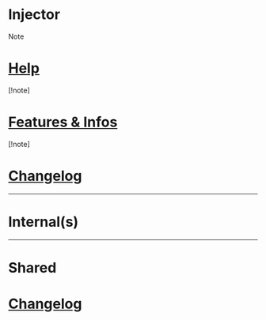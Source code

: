 # Injector


> [!note]
> # [Help](injector/help.md)
> [!note]
> # [Features & Infos](injector/info.md)
> [!note]
> # [Changelog](injector/changelog.md) 





**************

# Internal(s)





**************

# Shared

# [Changelog](shared/Changelog.md)
